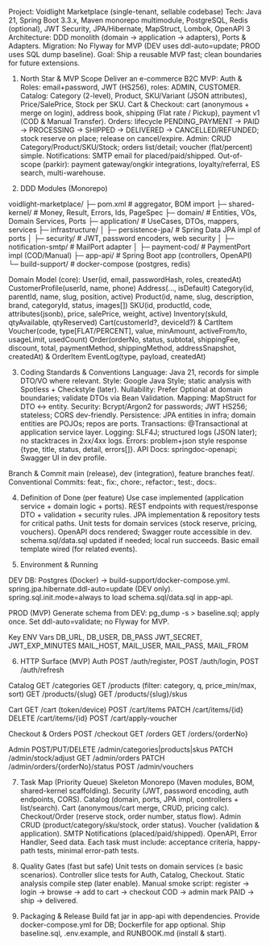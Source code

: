 Project: Voidlight Marketplace (single-tenant, sellable codebase)
Tech: Java 21, Spring Boot 3.3.x, Maven monorepo multimodule, PostgreSQL, Redis (optional), JWT Security, JPA/Hibernate, MapStruct, Lombok, OpenAPI 3
Architecture: DDD monolith (domain → application → adapters), Ports & Adapters.
Migration: No Flyway for MVP (DEV uses ddl-auto=update; PROD uses SQL dump baseline).
Goal: Ship a reusable MVP fast; clean boundaries for future extensions.

1) North Star & MVP Scope
Deliver an e-commerce B2C MVP:
Auth & Roles: email+password, JWT (HS256), roles: ADMIN, CUSTOMER.
Catalog: Category (2-level), Product, SKU/Variant (JSON attributes), Price/SalePrice, Stock per SKU.
Cart & Checkout: cart (anonymous + merge on login), address book, shipping (Flat rate / Pickup), payment v1 (COD & Manual Transfer).
Orders: lifecycle PENDING_PAYMENT → PAID → PROCESSING → SHIPPED → DELIVERED → CANCELLED/REFUNDED; stock reserve on place; release on cancel/expire.
Admin: CRUD Category/Product/SKU/Stock; orders list/detail; voucher (flat/percent) simple.
Notifications: SMTP email for placed/paid/shipped.
Out-of-scope (parkir): payment gateway/ongkir integrations, loyalty/referral, ES search, multi-warehouse.

2) DDD Modules (Monorepo)

voidlight-marketplace/
├─ pom.xml                      # aggregator, BOM import
├─ shared-kernel/               # Money, Result, Errors, Ids, PageSpec
├─ domain/                      # Entities, VOs, Domain Services, Ports
├─ application/                 # UseCases, DTOs, mappers, services
├─ infrastructure/
│  ├─ persistence-jpa/          # Spring Data JPA impl of ports
│  ├─ security/                 # JWT, password encoders, web security
│  ├─ notification-smtp/        # MailPort adapter
│  ├─ payment-cod/              # PaymentPort impl (COD/Manual)
├─ app-api/                     # Spring Boot app (controllers, OpenAPI)
└─ build-support/               # docker-compose (postgres, redis)

Domain Model (core):
User(id, email, passwordHash, roles, createdAt)
CustomerProfile(userId, name, phone)
Address(..., isDefault)
Category(id, parentId, name, slug, position, active)
Product(id, name, slug, description, brand, categoryId, status, images[])
SKU(id, productId, code, attributes(jsonb), price, salePrice, weight, active)
Inventory(skuId, qtyAvailable, qtyReserved)
Cart(customerId?, deviceId?) & CartItem
Voucher(code, type[FLAT/PERCENT], value, minAmount, activeFrom/to, usageLimit, usedCount)
Order(orderNo, status, subtotal, shippingFee, discount, total, paymentMethod, shippingMethod, addressSnapshot, createdAt) & OrderItem
EventLog(type, payload, createdAt)

3) Coding Standards & Conventions
Language: Java 21, records for simple DTO/VO where relevant.
Style: Google Java Style; static analysis with Spotless + Checkstyle (later).
Nullability: Prefer Optional at domain boundaries; validate DTOs via Bean Validation.
Mapping: MapStruct for DTO ↔ entity.
Security: Bcrypt/Argon2 for passwords; JWT HS256; stateless; CORS dev-friendly.
Persistence: JPA entities in infra; domain entities are POJOs; repos are ports.
Transactions: @Transactional at application service layer.
Logging: SLF4J; structured logs (JSON later); no stacktraces in 2xx/4xx logs.
Errors: problem+json style response {type, title, status, detail, errors[]}.
API Docs: springdoc-openapi; Swagger UI in dev profile.

Branch & Commit
main (release), dev (integration), feature branches feat/<scope>.
Conventional Commits: feat:, fix:, chore:, refactor:, test:, docs:.

4) Definition of Done (per feature)
Use case implemented (application service + domain logic + ports).
REST endpoints with request/response DTO + validation + security rules.
JPA implementation & repository tests for critical paths.
Unit tests for domain services (stock reserve, pricing, vouchers).
OpenAPI docs rendered; Swagger route accessible in dev.
schema.sql/data.sql updated if needed; local run succeeds.
Basic email template wired (for related events).

5) Environment & Running

DEV
DB: Postgres (Docker) → build-support/docker-compose.yml.
spring.jpa.hibernate.ddl-auto=update (DEV only).
spring.sql.init.mode=always to load schema.sql/data.sql in app-api.

PROD (MVP)
Generate schema from DEV: pg_dump -s > baseline.sql; apply once.
Set ddl-auto=validate; no Flyway for MVP.

Key ENV Vars
DB_URL, DB_USER, DB_PASS
JWT_SECRET, JWT_EXP_MINUTES
MAIL_HOST, MAIL_USER, MAIL_PASS, MAIL_FROM

6) HTTP Surface (MVP)
Auth
POST /auth/register, POST /auth/login, POST /auth/refresh

Catalog
GET /categories
GET /products (filter: category, q, price_min/max, sort)
GET /products/{slug}
GET /products/{slug}/skus

Cart
GET /cart (token/device)
POST /cart/items
PATCH /cart/items/{id}
DELETE /cart/items/{id}
POST /cart/apply-voucher

Checkout & Orders
POST /checkout
GET /orders
GET /orders/{orderNo}

Admin
POST/PUT/DELETE /admin/categories|products|skus
PATCH /admin/stock/adjust
GET /admin/orders
PATCH /admin/orders/{orderNo}/status
POST /admin/vouchers

7) Task Map (Priority Queue)
Skeleton Monorepo (Maven modules, BOM, shared-kernel scaffolding).
Security (JWT, password encoding, auth endpoints, CORS).
Catalog (domain, ports, JPA impl, controllers + list/search).
Cart (anonymous/cart merge, CRUD, pricing calc).
Checkout/Order (reserve stock, order number, status flow).
Admin CRUD (product/category/sku/stock, order status).
Voucher (validation & application).
SMTP Notifications (placed/paid/shipped).
OpenAPI, Error Handler, Seed data.
Each task must include: acceptance criteria, happy-path tests, minimal error-path tests.

8) Quality Gates (fast but safe)
Unit tests on domain services (≥ basic scenarios).
Controller slice tests for Auth, Catalog, Checkout.
Static analysis compile step (later enable).
Manual smoke script: register → login → browse → add to cart → checkout COD → admin mark PAID → ship → delivered.

9) Packaging & Release
Build fat jar in app-api with dependencies.
Provide docker-compose.yml for DB; Dockerfile for app optional.
Ship baseline.sql, .env.example, and RUNBOOK.md (install & start).
